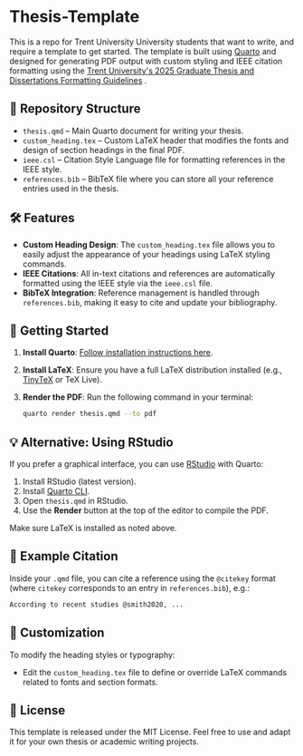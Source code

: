 # Thesis-Template
This is a repo for Trent University University students that want to write, and require a template to get started. The template is built using [Quarto](https://quarto.org/) and designed for generating PDF output with custom styling and IEEE citation formatting using the [Trent University's 2025 Graduate Thesis and Dissertations Formatting Guidelines](https://www.trentu.ca/graduatestudies/sites/trentu.ca.graduatestudies/files/documents/Thesis%20formatting%20guidelines_FINAL_2025.pdf) .

## 📁 Repository Structure

* `thesis.qmd` – Main Quarto document for writing your thesis.
* `custom_heading.tex` – Custom LaTeX header that modifies the fonts and design of section headings in the final PDF.
* `ieee.csl` – Citation Style Language file for formatting references in the IEEE style.
* `references.bib` – BibTeX file where you can store all your reference entries used in the thesis.

## 🛠 Features

* **Custom Heading Design**: The `custom_heading.tex` file allows you to easily adjust the appearance of your headings using LaTeX styling commands.
* **IEEE Citations**: All in-text citations and references are automatically formatted using the IEEE style via the `ieee.csl` file.
* **BibTeX Integration**: Reference management is handled through `references.bib`, making it easy to cite and update your bibliography.

## 🚀 Getting Started

1. **Install Quarto**:
   [Follow installation instructions here](https://quarto.org/docs/get-started/).

2. **Install LaTeX**:
   Ensure you have a full LaTeX distribution installed (e.g., [TinyTeX](https://yihui.org/tinytex/) or TeX Live).

3. **Render the PDF**:
   Run the following command in your terminal:

   ```bash
   quarto render thesis.qmd --to pdf
   ```

## 💡 Alternative: Using RStudio

If you prefer a graphical interface, you can use [RStudio](https://posit.co/download/rstudio-desktop/) with Quarto:

1. Install RStudio (latest version).
2. Install [Quarto CLI](https://quarto.org/docs/get-started/).
3. Open `thesis.qmd` in RStudio.
4. Use the **Render** button at the top of the editor to compile the PDF.

Make sure LaTeX is installed as noted above.

## 🧾 Example Citation

Inside your `.qmd` file, you can cite a reference using the `@citekey` format (where `citekey` corresponds to an entry in `references.bib`), e.g.:

```markdown
According to recent studies @smith2020, ...
```

## 📝 Customization

To modify the heading styles or typography:

* Edit the `custom_heading.tex` file to define or override LaTeX commands related to fonts and section formats.

## 📄 License

This template is released under the MIT License. Feel free to use and adapt it for your own thesis or academic writing projects.
